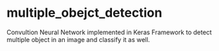 # multiple_obejct_detection
Convultion Neural Network implemented in Keras Framework to detect multiple object in an image and classify it as well.
